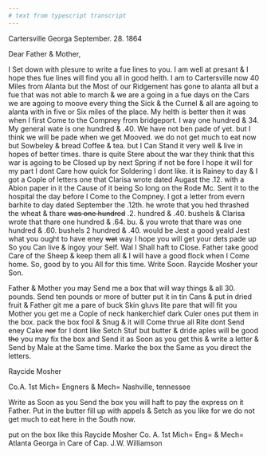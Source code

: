 ```yaml
---
# text from typescript transcript
---
```

Cartersville Georga September. 28. 1864

Dear Father & Mother,

I Set down with plesure to write a fue lines to you. I am well at presant & I hope thes fue lines will find you all in good helth. I am to Cartersville now 40 Miles from Alanta but the Most of our Ridgement has gone to alanta  all but a fue that was not able to march & we are a going in a fue days on the Cars  we are agoing to moove every thing the Sick & the Curnel & all are agoing to alanta with in five or Six miles of the place. My helth is better then it was when I first Come to the Compney from bridgeport. I way one hundred & 34. My general wate is one hundred & .40. We have not ben pade of yet. but I think we will be pade when we get Mooved. we do not get much to eat now but Sowbeley & bread Coffee & tea. but I Can Stand it very well & live in hopes of better times. thare is quite Stere about the war they think that this war is agoing to be Closed up by next Spring if not be fore I hope it will for my part I dont Care how quick for Soldering I dont like. it is Rainey to day & I got a Cople of letters one that Clarisa wrote dated Augast the .12. with a Abion paper in it the Cause of it being So long on the Rode Mc. Sent it to the hospital the day before I Come to the Compney. I got a letter from evern barhite to day dated September the .12th. he wrote that you hed thrashed the wheat & thare ~~was one hundred~~ .2. hundred & .40. bushels & Clarisa wrote that thare one hundred & .64. bu. & you wrote that thare was one hundred & .60. bushels 2 hundred & .40. would be Jest a good yeald Jest what you ought to have eney ~~wat~~ way I hope you will get your dets pade up So you Can live & ingoy your Self. Wal I Shall haft to Close. Father take good Care of the Sheep & keep them all & I will have a good flock when I Come home. So, good by to you All for this time. Write Soon. Raycide Mosher your Son.

Father & Mother you may Send me a box that will way things & all 30. pounds. Send ten pounds or more of butter put it in tin Cans & put in dried fruit & Father git me a pare of buck Skin gluvs lite pare that will fit you Mother you get me a Cople of neck hankerchief dark Culer ones put them in the box. pack the box fool & Snug & it will Come thrue all Rite dont Send eney Cake ~~nor~~ for I dont like Setch Stuf but butter & dride aples will be good  ~~the~~ you may fix the box and Send it as Soon as you get this & write a letter & Send by Male at the Same time. Marke the box the Same as you direct the letters. 

Raycide Mosher 

Co.A. 1st Mich= Engners & Mech= Nashville, tennessee  

Write as Soon as you Send the box  you will haft to pay the express on it Father. Put in the butter fill up with appels & Setch as you like for we do not get much to eat here in the South now. 

put on the box like this Raycide Mosher Co. A. 1st Mich= Eng= & Mech= Atlanta Georga in Care of Cap. J.W. Williamson